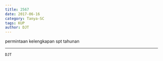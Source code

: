 ```yaml
---
title: 2567
date: 2017-06-16
category: Tanya-SC
tags: KUP
author: DJT
---
```


permintaan kelengkapan spt tahunan

---



`DJT`
